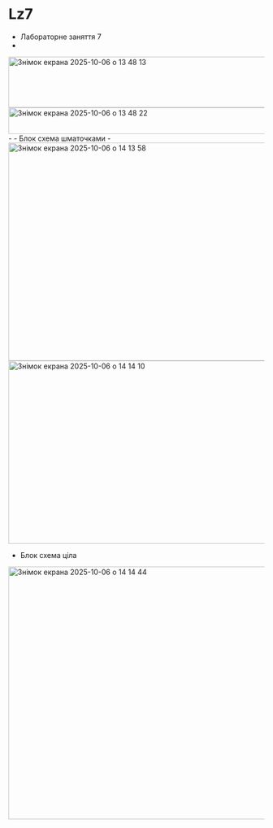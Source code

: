 # Lz7
- Лабораторне заняття 7
- 
<img width="644" height="100" alt="Знімок екрана 2025-10-06 о 13 48 13" src="https://github.com/user-attachments/assets/f610e637-2195-4bd2-a215-8b454c2def85" />
<img width="658" height="52" alt="Знімок екрана 2025-10-06 о 13 48 22" src="https://github.com/user-attachments/assets/33c464f5-293a-4b09-9e69-ac8b512fe595" />
- 
- Блок схема шматочками
- 
<img width="674" height="429" alt="Знімок екрана 2025-10-06 о 14 13 58" src="https://github.com/user-attachments/assets/279d8107-d276-4e9f-8f6e-e467fd57032c" />
<img width="610" height="360" alt="Знімок екрана 2025-10-06 о 14 14 10" src="https://github.com/user-attachments/assets/2a0c62a6-c20e-4ec9-adac-e5c2b04c0840" />

- Блок схема ціла
<img width="908" height="497" alt="Знімок екрана 2025-10-06 о 14 14 44" src="https://github.com/user-attachments/assets/edd16f0a-9728-4289-a6c1-56af5320ac8d" />



